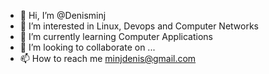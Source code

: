 - 👋 Hi, I’m @Denisminj
- 👀 I’m interested in Linux, Devops and Computer Networks
- 🌱 I’m currently learning Computer Applications
- 💞️ I’m looking to collaborate on ...
- 📫 How to reach me minjdenis@gmail.com

<!---
Denisminj/Denisminj is a ✨ special ✨ repository because its `README.md` (this file) appears on your GitHub profile.
You can click the Preview link to take a look at your changes.
--->
